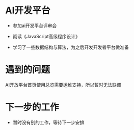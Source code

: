 <!--
 * @Author: your name
 * @Date: 2020-11-26 18:33:18
 * @LastEditTime: 2020-11-26 18:35:09
 * @LastEditors: Please set LastEditors
 * @Description: In User Settings Edit
 * @FilePath: \Front-end-Learning\simon工作汇报\20201126日报.md
-->

# AI开发平台

- 参加ai开发平台评审会

- 阅读《JavaScript高级程序设计》

- 学习了一些数据结构与算法，为之后开发开发者平台做准备

# 遇到的问题

AI开放平台首页使用总览需要运维支持，所以暂时无法联调

# 下一步的工作

- 暂时没有别的工作，等待下一步安排
